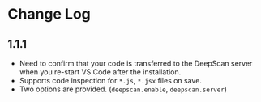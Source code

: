 # Change Log

## 1.1.1

- Need to confirm that your code is transferred to the DeepScan server when you re-start VS Code after the installation.
- Supports code inspection for `*.js`, `*.jsx` files on save.
- Two options are provided. (`deepscan.enable`, `deepscan.server`)
